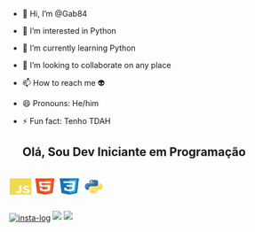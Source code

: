 - 👋 Hi, I’m @Gab84
- 👀 I’m interested in Python
- 🌱 I’m currently learning Python
- 💞️ I’m looking to collaborate on any place
- 📫 How to reach me 👽
- 😄 Pronouns: He/him
- ⚡ Fun fact: Tenho TDAH


  ## Olá, Sou Dev Iniciante em Programação

<div style="display: inline_block"><br>
  <img align="center" alt="Gab84-Js" height="30" width="40" src="https://raw.githubusercontent.com/devicons/devicon/master/icons/javascript/javascript-plain.svg">
  <img align="center" alt="Gab84-HTML" height="30" width="40" src="https://raw.githubusercontent.com/devicons/devicon/master/icons/html5/html5-original.svg">
  <img align="center" alt="Gab84-CSS" height="30" width="40" src="https://raw.githubusercontent.com/devicons/devicon/master/icons/css3/css3-original.svg">
  <img align="center" alt="Gab84-Python" height="30" width="40" src="https://raw.githubusercontent.com/devicons/devicon/master/icons/python/python-original.svg">
  
</div>
  
  ##
 
<div> 

  <a href="https://instagram.com/eogb84" target="_blank"><img align="center" alt="insta-log" height="50" width="35" src="https://cdn-icons.flaticon.com/svg/6422/6422200.svg?token=exp=1708004852~hmac=0103b6d8ac76ef96d8cfdff1d3c7a962" target="_blank"></a>
 	<a href = "mailto:gabrielrodrigues84394@gmail.com"><img src="https://img.shields.io/badge/-Gmail-%23333?style=for-the-badge&logo=gmail&logoColor=white" target="_blank"></a>
  <a href="https://www.linkedin.com/in/gabriel-dos-santos-rodrigues-599330241" target="_blank"><img src="https://img.shields.io/badge/-LinkedIn-%230077B5?style=for-the-badge&logo=linkedin&logoColor=white" target="_blank"></a> 
  
</div>






<!---
Gab84/Gab84 is a ✨ special ✨ repository because its `README.md` (this file) appears on your GitHub profile.
You can click the Preview link to take a look at your changes.
--->

